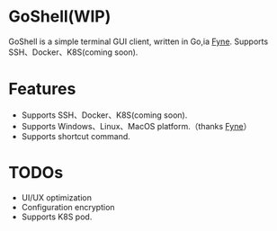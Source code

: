 # GoShell(WIP)

GoShell is a simple terminal GUI client, written in Go,ia [Fyne](https://fyne.io). Supports SSH、Docker、K8S(coming soon).


# Features

- Supports SSH、Docker、K8S(coming soon).
- Supports Windows、Linux、MacOS platform.（thanks [Fyne](https://fyne.io)）
- Supports shortcut command.

# TODOs

- UI/UX optimization
- Configuration encryption
- Supports K8S pod.
